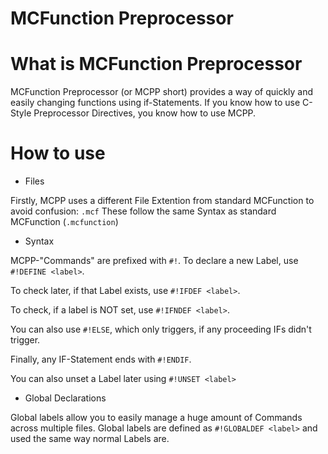 # MCFunction Preprocessor
# What is MCFunction Preprocessor

MCFunction Preprocessor (or MCPP short) provides a way of quickly and easily changing functions using if-Statements.
If you know how to use C-Style Preprocessor Directives, you know how to use MCPP.

# How to use
- Files

Firstly, MCPP uses a different File Extention from standard MCFunction to avoid confusion:
```.mcf```
These follow the same Syntax as standard MCFunction (`.mcfunction`)

- Syntax

MCPP-"Commands" are prefixed with ```#!```.
To declare a new Label, use ```#!DEFINE <label>```.

To check later, if that Label exists, use ```#!IFDEF <label>```.

To check, if a label is NOT set, use ```#!IFNDEF <label>```.

You can also use `#!ELSE`, which only triggers, if any proceeding IFs didn't trigger.

Finally, any IF-Statement ends with `#!ENDIF`.

You can also unset a Label later using `#!UNSET <label>`

- Global Declarations

Global labels allow you to easily manage a huge amount of Commands across multiple files.
Global labels are defined as `#!GLOBALDEF <label>` and used the same way normal Labels are.

